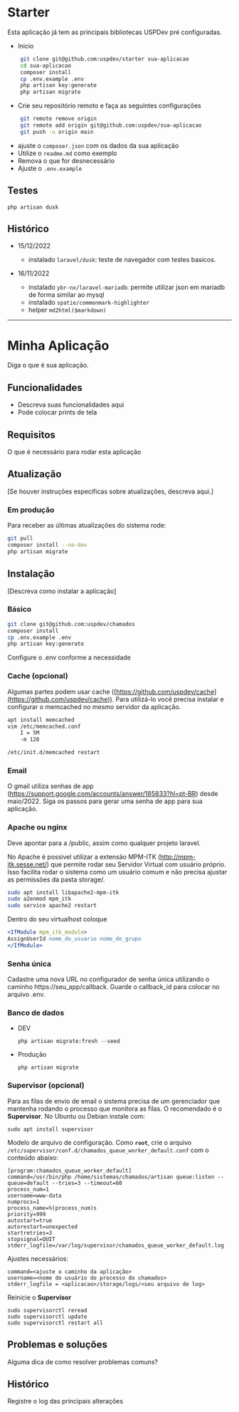 # Starter

Esta aplicação já tem as principais bibliotecas USPDev pré configuradas.

* Inicio

```bash
    git clone git@github.com:uspdev/starter sua-aplicacao
    cd sua-aplicacao
    composer install
    cp .env.example .env
    php artisan key:generate
    php artisan migrate
```

* Crie seu repositório remoto e faça as seguintes configurações

```bash
    git remote remove origin
    git remote add origin git@github.com:uspdev/sua-aplicacao
    git push -u origin main
```

* ajuste o `composer.json` com os dados da sua aplicação
* Utilize o `readme.md` como exemplo
* Remova o que for desnecessário
* Ajuste o `.env.example`

## Testes

    php artisan dusk

## Histórico

* 15/12/2022
    - instalado `laravel/dusk`: teste de navegador com testes basicos.

* 16/11/2022
    - instalado `ybr-nx/laravel-mariadb`: permite utilizar json em mariadb de forma similar ao mysql
    - instalado `spatie/commonmark-highlighter`
    - helper `md2html($markdown)`
---

# Minha Aplicação

Diga o que é sua aplicação.
## Funcionalidades

* Descreva suas funcionalidades aqui
* Pode colocar prints de tela

## Requisitos

O que é necessário para rodar esta aplicação

## Atualização

[Se houver instruções específicas sobre atualizações, descreva aqui.]

### Em produção

Para receber as últimas atualizações do sistema rode:

```sh
git pull
composer install --no-dev
php artisan migrate
```


## Instalação

[Descreva como instalar a aplicação]

### Básico

```sh
git clone git@github.com:uspdev/chamados
composer install
cp .env.example .env
php artisan key:generate
```

Configure o .env conforme a necessidade

### Cache (opcional)

Algumas partes podem usar cache ([https://github.com/uspdev/cache](https://github.com/uspdev/cache)). Para utilizá-lo você precisa instalar e configurar o memcached no mesmo servidor da aplicação.

```bash
apt install memcached
vim /etc/memcached.conf
    I = 5M
    -m 128

/etc/init.d/memcached restart
```

### Email

O gmail utiliza senhas de app (https://support.google.com/accounts/answer/185833?hl=pt-BR) desde maio/2022. Siga os passos para gerar uma senha de app para sua aplicação.

### Apache ou nginx

Deve apontar para a <pasta do projeto>/public, assim como qualquer projeto laravel.

No Apache é possivel utilizar a extensão MPM-ITK (http://mpm-itk.sesse.net/) que permite rodar seu Servidor Virtual com usuário próprio. Isso facilita rodar o sistema como um usuário comum e não precisa ajustar as permissões da pasta storage/.

```bash
sudo apt install libapache2-mpm-itk
sudo a2enmod mpm_itk
sudo service apache2 restart
```

Dentro do seu virtualhost coloque

```apache
<IfModule mpm_itk_module>
AssignUserId nome_do_usuario nome_do_grupo
</IfModule>
```

### Senha única

Cadastre uma nova URL no configurador de senha única utilizando o caminho https://seu_app/callback. Guarde o callback_id para colocar no arquivo .env.

### Banco de dados

* DEV

    `php artisan migrate:fresh --seed`

* Produção

    `php artisan migrate`

### Supervisor (opcional)

Para as filas de envio de email o sistema precisa de um gerenciador que mantenha rodando o processo que monitora as filas. O recomendado é o **Supervisor**. No Ubuntu ou Debian instale com:

    sudo apt install supervisor

Modelo de arquivo de configuração. Como **`root`**, crie o arquivo `/etc/supervisor/conf.d/chamados_queue_worker_default.conf` com o conteúdo abaixo:

    [program:chamados_queue_worker_default]
    command=/usr/bin/php /home/sistemas/chamados/artisan queue:listen --queue=default --tries=3 --timeout=60
    process_num=1
    username=www-data
    numprocs=1
    process_name=%(process_num)s
    priority=999
    autostart=true
    autorestart=unexpected
    startretries=3
    stopsignal=QUIT
    stderr_logfile=/var/log/supervisor/chamados_queue_worker_default.log

Ajustes necessários:

    command=<ajuste o caminho da aplicação>
    username=<nome do usuário do processo do chamados>
    stderr_logfile = <aplicacao>/storage/logs/<seu arquivo de log>

Reinicie o **Supervisor**

    sudo supervisorctl reread
    sudo supervisorctl update
    sudo supervisorctl restart all

## Problemas e soluções

Alguma dica de como resolver problemas comuns?

## Histórico

Registre o log das principais alterações
